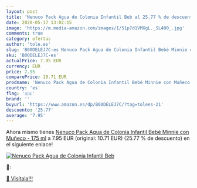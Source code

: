 ```yaml
---
layout: post
title: 'Nenuco Pack Agua de Colonia Infantil Beb al 25.77 % de descuento'
date: 2020-05-17 13:02:15
image: 'https://m.media-amazon.com/images/I/51p7d1VMXgL._SL400_.jpg'
comments: true
category: ofertas
author: 'tole.es'
slug: 'B00DELEJ7C-es Nenuco Pack Agua de Colonia Infantil Bebé Minnie con...'
sku: 'B00DELEJ7C-es'
actualPrice: 7.95 EUR
currency: EUR
price: 7.95
comparePrice: 10.71 EUR
prodname: 'Nenuco Pack Agua de Colonia Infantil Bebé Minnie con Muñeco - 175 ml'
country: 'es'
flag: '🇪🇸'
brand: ''
buyurl: 'https://www.amazon.es/dp/B00DELEJ7C/?tag=tolees-21'
descuento: '25.77'
average: '7.95'
---
```


Ahora mismo tienes [Nenuco Pack Agua de Colonia Infantil Bebé Minnie con Muñeco - 175 ml](https://www.amazon.es/dp/B00DELEJ7C/?tag=tolees-21) a 7.95 EUR (original: 10.71 EUR) (25.77 %  de descuento) en el siguiente enlace!

[![Nenuco Pack Agua de Colonia Infantil Beb](https://m.media-amazon.com/images/I/51p7d1VMXgL._SL400_.jpg)](https://www.amazon.es/dp/B00DELEJ7C/?tag=tolees-21)

🔎:


[🛒 Visítala!!!](https://www.amazon.es/dp/B00DELEJ7C/?tag=tolees-21)
